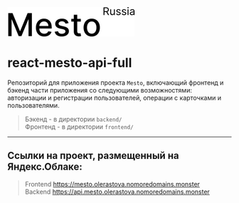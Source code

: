 [![LOGO](frontend/src/images/header-logo-black.svg)](https://mesto.olerastova.nomoredomains.monster)

# react-mesto-api-full
Репозиторий для приложения проекта `Mesto`, включающий фронтенд и бэкенд части приложения со следующими возможностями: авторизации и регистрации пользователей, операции с карточками и пользователями.

> Бэкенд - в директории `backend/` <br>
> Фронтенд - в директории `frontend/`

***

## Ссылки на проект, размещенный на Яндекс.Облаке:

> Frontend https://mesto.olerastova.nomoredomains.monster <br>
> Backend https://api.mesto.olerastova.nomoredomains.monster

